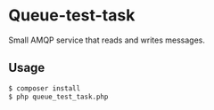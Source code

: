 # Queue-test-task #

Small AMQP service that reads and writes messages.

## Usage ##

```bash
$ composer install
$ php queue_test_task.php
```
